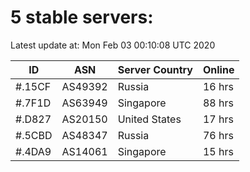 # 5 stable servers:

Latest update at: Mon Feb 03 00:10:08 UTC 2020

| ID | ASN | Server Country | Online |
| -- | --- | -------------- | ------ |
| #.15CF | AS49392 | Russia | 16 hrs |
| #.7F1D | AS63949 | Singapore | 88 hrs |
| #.D827 | AS20150 | United States | 17 hrs |
| #.5CBD | AS48347 | Russia | 76 hrs |
| #.4DA9 | AS14061 | Singapore | 15 hrs |


